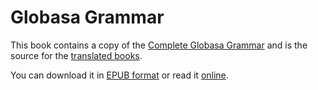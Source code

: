 # Globasa Grammar

This book contains a copy of the [Complete Globasa Grammar](https://xwexi.globasa.net/eng/gramati)
and is the source for the [translated books](https://salif.github.io/gramati-fe-globasa/).

You can download it in [EPUB format](Gramati_fe_Globasa_Mesi_1_Nyan_2025_eng.epub)
or read it [online](https://salif.github.io/gramati-fe-globasa/eng/).

[^1]: To the extent possible under law, the authors has waived all copyright and related or neighboring rights to this site content.
